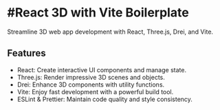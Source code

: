 #React 3D with Vite Boilerplate
==============================

Streamline 3D web app development with React, Three.js, Drei, and Vite.

Features
--------

- React: Create interactive UI components and manage state.
- Three.js: Render impressive 3D scenes and objects.
- Drei: Enhance 3D components with utility functions.
- Vite: Enjoy fast development with a powerful build tool.
- ESLint & Prettier: Maintain code quality and style consistency.

  
